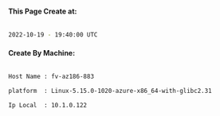 
   
#### This Page Create at:

```bash

2022-10-19 - 19:40:00 UTC

```

#### Create By Machine:

```bash

Host Name : fv-az186-883

platform  : Linux-5.15.0-1020-azure-x86_64-with-glibc2.31

Ip Local  : 10.1.0.122

```

